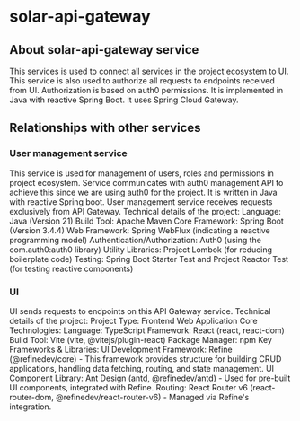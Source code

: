 # solar-api-gateway

## About solar-api-gateway service
This services is used to connect all services in the project ecosystem to UI. This service is also used to authorize all requests to endpoints received from UI. Authorization is based on auth0 permissions. It is implemented in Java with reactive Spring Boot. It uses Spring Cloud Gateway.

## Relationships with other services

### User management service
This service is used for management of users, roles and permissions in project ecosystem. Service communicates with auth0 management API to achieve this since we are using auth0 for the project. It is written in Java with reactive Spring boot. User management service receives requests exclusively from API Gateway. Technical details of the project:
Language: Java (Version 21)
Build Tool: Apache Maven
Core Framework: Spring Boot (Version 3.4.4)
Web Framework: Spring WebFlux (indicating a reactive programming model)
Authentication/Authorization: Auth0 (using the com.auth0:auth0 library)
Utility Libraries: Project Lombok (for reducing boilerplate code)
Testing: Spring Boot Starter Test and Project Reactor Test (for testing reactive components)

### UI
UI sends requests to endpoints on this API Gateway service. Technical details of the project:
Project Type: Frontend Web Application
Core Technologies:
Language: TypeScript
Framework: React (react, react-dom)
Build Tool: Vite (vite, @vitejs/plugin-react)
Package Manager: npm
Key Frameworks & Libraries:
UI Development Framework: Refine (@refinedev/core) - This framework provides structure for building CRUD applications, handling data fetching, routing, and state management.
UI Component Library: Ant Design (antd, @refinedev/antd) - Used for pre-built UI components, integrated with Refine.
Routing: React Router v6 (react-router-dom, @refinedev/react-router-v6) - Managed via Refine's integration.
